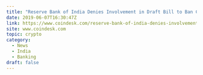 ```yaml
---
title: "Reserve Bank of India Denies Involvement in Draft Bill to Ban Cryptocurrencies"
date: 2019-06-07T16:30:47Z
link: https://www.coindesk.com/reserve-bank-of-india-denies-involvement-in-draft-bill-to-ban-cryptocurrencies?utm_medium=RSS&utm_source=hune
site: www.coindesk.com
topic: crypto
category:
  - News
  - India
  - Banking
draft: false
---
```

